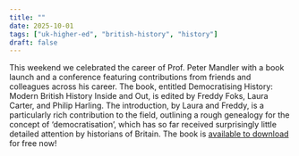 ```yaml
---
title: ""
date: 2025-10-01
tags: ["uk-higher-ed", "british-history", "history"]
draft: false
---
```


This weekend we celebrated the career of Prof. Peter Mandler with a book launch and a conference featuring contributions from friends and colleagues across his career. The book, entitled Democratising History: Modern British History Inside and Out, is edited by Freddy Foks, Laura Carter, and Philip Harling. The introduction, by Laura and Freddy, is a particularly rich contribution to the field, outlining a rough genealogy for the concept of ‘democratisation’, which has so far received surprisingly little detailed attention by historians of Britain. The book is [available to download](https://uolpress.co.uk/book/democratising-history/) for free now!